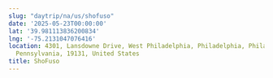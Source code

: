```yaml
---
slug: "daytrip/na/us/shofuso"
date: '2025-05-23T00:00:00'
lat: '39.981113836200834'
lng: '-75.2131047076416'
location: 4301, Lansdowne Drive, West Philadelphia, Philadelphia, Philadelphia County,
  Pennsylvania, 19131, United States
title: ShoFuso
---
```



